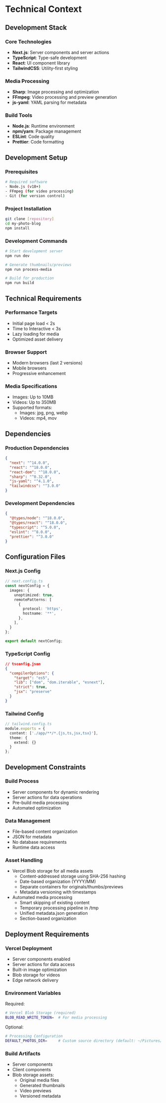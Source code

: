 # Technical Context

## Development Stack

### Core Technologies
- **Next.js**: Server components and server actions
- **TypeScript**: Type-safe development
- **React**: UI component library
- **TailwindCSS**: Utility-first styling

### Media Processing
- **Sharp**: Image processing and optimization
- **FFmpeg**: Video processing and preview generation
- **js-yaml**: YAML parsing for metadata

### Build Tools
- **Node.js**: Runtime environment
- **npm/yarn**: Package management
- **ESLint**: Code quality
- **Prettier**: Code formatting

## Development Setup

### Prerequisites
```bash
# Required software
- Node.js (v18+)
- FFmpeg (for video processing)
- Git (for version control)
```

### Project Installation
```bash
git clone [repository]
cd my-photo-blog
npm install
```

### Development Commands
```bash
# Start development server
npm run dev

# Generate thumbnails/previews
npm run process-media

# Build for production
npm run build
```

## Technical Requirements

### Performance Targets
- Initial page load < 2s
- Time to Interactive < 3s
- Lazy loading for media
- Optimized asset delivery

### Browser Support
- Modern browsers (last 2 versions)
- Mobile browsers
- Progressive enhancement

### Media Specifications
- Images: Up to 10MB
- Videos: Up to 350MB
- Supported formats:
  - Images: jpg, png, webp
  - Videos: mp4, mov

## Dependencies

### Production Dependencies
```json
{
  "next": "^14.0.0",
  "react": "^18.0.0",
  "react-dom": "^18.0.0",
  "sharp": "^0.32.0",
  "js-yaml": "^4.1.0",
  "tailwindcss": "^3.0.0"
}
```

### Development Dependencies
```json
{
  "@types/node": "^18.0.0",
  "@types/react": "^18.0.0",
  "typescript": "^5.0.0",
  "eslint": "^8.0.0",
  "prettier": "^3.0.0"
}
```

## Configuration Files

### Next.js Config
```typescript
// next.config.ts
const nextConfig = {
  images: {
    unoptimized: true,
    remotePatterns: [
      {
        protocol: 'https',
        hostname: '**',
      },
    ],
  }
};

export default nextConfig;
```

### TypeScript Config
```json
// tsconfig.json
{
  "compilerOptions": {
    "target": "es5",
    "lib": ["dom", "dom.iterable", "esnext"],
    "strict": true,
    "jsx": "preserve"
  }
}
```

### Tailwind Config
```typescript
// tailwind.config.ts
module.exports = {
  content: ['./app/**/*.{js,ts,jsx,tsx}'],
  theme: {
    extend: {}
  }
};
```

## Development Constraints

### Build Process
- Server components for dynamic rendering
- Server actions for data operations
- Pre-build media processing
- Automated optimization

### Data Management
- File-based content organization
- JSON for metadata
- No database requirements
- Runtime data access

### Asset Handling
- Vercel Blob storage for all media assets
  - Content-addressed storage using SHA-256 hashing
  - Date-based organization (YYYY/MM)
  - Separate containers for originals/thumbs/previews
  - Metadata versioning with timestamps
- Automated media processing
  - Smart skipping of existing content
  - Temporary processing pipeline in /tmp
  - Unified metadata.json generation
  - Section-based organization

## Deployment Requirements

### Vercel Deployment
- Server components enabled
- Server actions for data access
- Built-in image optimization
- Blob storage for videos
- Edge network delivery

### Environment Variables
Required:
```bash
# Vercel Blob Storage (required)
BLOB_READ_WRITE_TOKEN=  # For media processing
```

Optional:
```bash
# Processing Configuration
DEFAULT_PHOTOS_DIR=     # Custom source directory (default: ~/Pictures/web)
```

### Build Artifacts
- Server components
- Client components
- Blob storage assets:
  - Original media files
  - Generated thumbnails
  - Video previews
  - Versioned metadata
